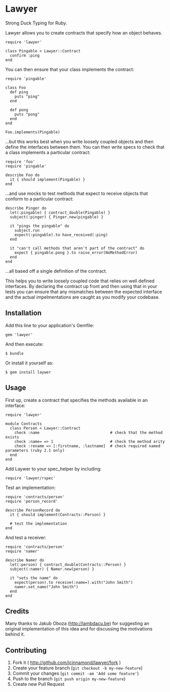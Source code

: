 # Lawyer

Strong Duck Typing for Ruby.

Lawyer allows you to create contracts that specify how an object behaves.

	require 'lawyer'

	class Pingable < Lawyer::Contract
	  confirm :ping
	end

You can then ensure that your class implements the contract:

	require 'pingable'

    class Foo
	  def ping
	    puts "ping"
	  end

	  def pong
	    puts "pong"
	  end
	end

	Foo.implements(Pingable)

...but this works best when you write loosely coupled objects and then define the
interfaces between them. You can then write specs to check that a class implements
a particular contract:

    require 'foo'
	require 'pingable'

	describe Foo do
	  it { should implement(Pingable) }
	end

...and use mocks to test methods that expect to receive objects that conform to
a particular contract:

	describe Pinger do
	  let(:pingable) { contract_double(Pingable) }
	  subject(:pinger) { Pinger.new(pingable) }

	  it "pings the pingable" do
	    subject.run
		expect(:pingable).to have_received(:ping)
	  end

      it "can't call methods that aren't part of the contract" do
	    expect { pingable.pong }.to raise_error(NoMethodError)
	  end
	end

...all based off a single definition of the contract.

This helps you to write loosely coupled code that relies on well defined interfaces.
By declaring the contract up front and then using that in your tests you can ensure
that any mismatches between the expected interface and the actual impelmentations are
caught as you modify your codebase.

## Installation

Add this line to your application's Gemfile:

    gem 'lawyer'

And then execute:

    $ bundle

Or install it yourself as:

    $ gem install laywer

## Usage

First up, create a contract that specifies the methods available in an interface:

    require 'lawyer'

	module Contracts
	  class Person < Lawyer::Contract
	    check :name                               # check that the method exists
		check :name= => 1                         # check the method arity
		check :rename => [:firstname, :lastname]  # check required named parameters (ruby 2.1 only)
	  end
	end


Add Laywer to your spec_helper by including:

	require 'lawyer/rspec'

Test an implementation:

    require 'contracts/person'
	require 'person_record'

	describe PersonRecord do
	  it { should implement(Contracts::Person) }

      # test the implementation
	end

And test a receiver:

    require 'contracts/person'
	require 'namer'

    describe Namer do
	  let(:person) { contract_double(Contracts::Person) }
	  subject(:namer) { Namer.new(person) }

      it "sets the name" do
	    expect(person).to receive(:name=).with("John Smith")
		namer.set_name("John Smith")
	  end
	end

## Credits

Many thanks to Jakub Oboza (http://lambdacu.be) for suggesting an original
implementation of this idea and for discussing the motivations behind it.

## Contributing

1. Fork it ( http://github.com/jcinnamond/lawyer/fork )
2. Create your feature branch (`git checkout -b my-new-feature`)
3. Commit your changes (`git commit -am 'Add some feature'`)
4. Push to the branch (`git push origin my-new-feature`)
5. Create new Pull Request
